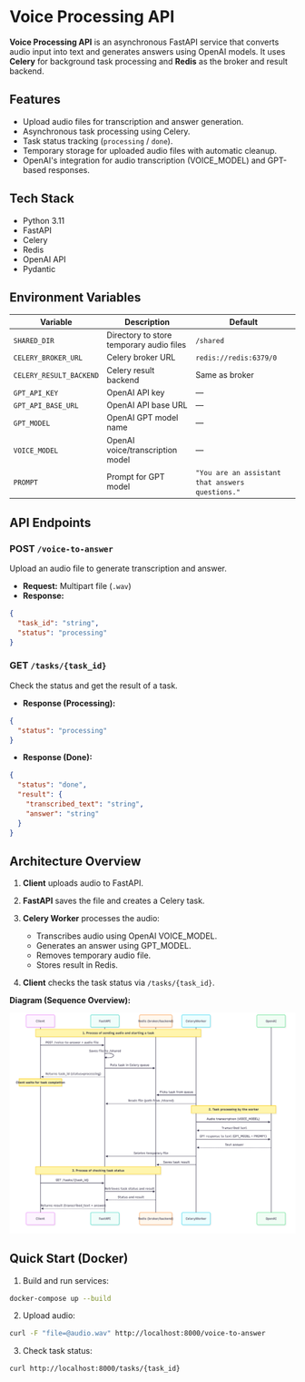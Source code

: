 ﻿# Voice Processing API

**Voice Processing API** is an asynchronous FastAPI service that converts audio input into text and generates answers using OpenAI models. It uses **Celery** for background task processing and **Redis** as the broker and result backend.


## Features

* Upload audio files for transcription and answer generation.
* Asynchronous task processing using Celery.
* Task status tracking (`processing` / `done`).
* Temporary storage for uploaded audio files with automatic cleanup.
* OpenAI's integration for audio transcription (VOICE\_MODEL) and GPT-based responses.


## Tech Stack

* Python 3.11
* FastAPI
* Celery
* Redis
* OpenAI API
* Pydantic


## Environment Variables

| Variable                | Description                              | Default                                          |
|-------------------------|------------------------------------------|--------------------------------------------------|
| `SHARED_DIR`            | Directory to store temporary audio files | `/shared`                                        |
| `CELERY_BROKER_URL`     | Celery broker URL                        | `redis://redis:6379/0`                           |
| `CELERY_RESULT_BACKEND` | Celery result backend                    | Same as broker                                   |
| `GPT_API_KEY`           | OpenAI API key                           | —                                                |
| `GPT_API_BASE_URL`      | OpenAI API base URL                      | —                                                |
| `GPT_MODEL`             | OpenAI GPT model name                    | —                                                |
| `VOICE_MODEL`           | OpenAI voice/transcription model         | —                                                |
| `PROMPT`                | Prompt for GPT model                     | `"You are an assistant that answers questions."` |


## API Endpoints

### POST `/voice-to-answer`

Upload an audio file to generate transcription and answer.

* **Request:** Multipart file (`.wav`)
* **Response:**

```json
{
  "task_id": "string",
  "status": "processing"
}
```


### GET `/tasks/{task_id}`

Check the status and get the result of a task.

* **Response (Processing):**

```json
{
  "status": "processing"
}
```

* **Response (Done):**

```json
{
  "status": "done",
  "result": {
    "transcribed_text": "string",
    "answer": "string"
  }
}
```


## Architecture Overview

1. **Client** uploads audio to FastAPI.
2. **FastAPI** saves the file and creates a Celery task.
3. **Celery Worker** processes the audio:

   * Transcribes audio using OpenAI VOICE\_MODEL.
   * Generates an answer using GPT\_MODEL.
   * Removes temporary audio file.
   * Stores result in Redis.
4. **Client** checks the task status via `/tasks/{task_id}`.

**Diagram (Sequence Overview):**

![Sequence Diagram](https://github.com/hinderss/voice-genai/blob/main/sequence.png)


## Quick Start (Docker)

1. Build and run services:

```bash
docker-compose up --build
```

2. Upload audio:

```bash
curl -F "file=@audio.wav" http://localhost:8000/voice-to-answer
```

3. Check task status:

```bash
curl http://localhost:8000/tasks/{task_id}
```